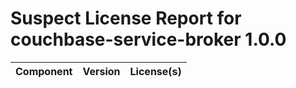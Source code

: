 
Suspect License Report for couchbase-service-broker 1.0.0
=========================================================

|Component|Version|License(s)|
| :--- | :--- | :--- |
